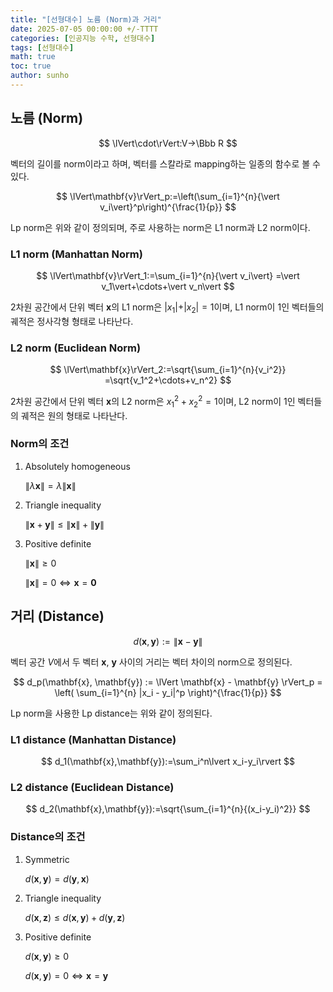 ```yaml
---
title: "[선형대수] 노름 (Norm)과 거리"
date: 2025-07-05 00:00:00 +/-TTTT
categories: [인공지능 수학, 선형대수]
tags: [선형대수]
math: true
toc: true
author: sunho
---
```


## 노름 (Norm)

$$
\lVert\cdot\rVert:V→\Bbb R
$$

벡터의 길이를 norm이라고 하며, 벡터를 스칼라로 mapping하는 일종의 함수로 볼 수 있다.

$$
\lVert\mathbf{v}\rVert_p:=\left(\sum_{i=1}^{n}{\vert v_i\vert}^p\right)^{\frac{1}{p}}
$$

Lp norm은 위와 같이 정의되며, 주로 사용하는 norm은 L1 norm과 L2 norm이다.

### L1 norm (Manhattan Norm)

$$
\lVert\mathbf{v}\rVert_1:=\sum_{i=1}^{n}{\vert v_i\vert}
=\vert v_1\vert+\cdots+\vert v_n\vert
$$

2차원 공간에서 단위 벡터 $\mathbf{x}$의 L1 norm은 $\vert x_1\vert+\vert x_2\vert=1$이며, L1 norm이 1인 벡터들의 궤적은 정사각형 형태로 나타난다.

### L2 norm (Euclidean Norm)

$$
\lVert\mathbf{x}\rVert_2:=\sqrt{\sum_{i=1}^{n}{v_i^2}}
=\sqrt{v_1^2+\cdots+v_n^2}
$$

2차원 공간에서 단위 벡터 $\mathbf{x}$의 L2 norm은 $x_1^2+x_2^2=1$이며, L2 norm이 1인 벡터들의 궤적은 원의 형태로 나타난다.

### Norm의 조건

1. Absolutely homogeneous

   $\lVert\lambda\mathbf{x}\rVert=\lambda\lVert\mathbf{x}\rVert$

2. Triangle inequality

   $\lVert\mathbf{x}+\mathbf{y}\rVert\leq\lVert\mathbf{x}\rVert+\lVert\mathbf{y}\rVert$

3. Positive definite

   $\lVert\mathbf{x}\rVert\geq0$

   $\lVert\mathbf{x}\rVert=0\iff\mathbf{x}=\mathbf{0}$

## 거리 (Distance)

$$
d(\mathbf{x},\mathbf{y}):=\lVert\mathbf{x}-\mathbf{y}\rVert
$$

벡터 공간 $V$에서 두 벡터 $\mathbf{x}$, $\mathbf{y}$ 사이의 거리는 벡터 차이의 norm으로 정의된다.

$$
d_p(\mathbf{x}, \mathbf{y}) := \lVert \mathbf{x} - \mathbf{y} \rVert_p
= \left( \sum_{i=1}^{n} |x_i - y_i|^p \right)^{\frac{1}{p}}
$$

Lp norm을 사용한 Lp distance는 위와 같이 정의된다.

### L1 distance (Manhattan Distance)

$$
d_1(\mathbf{x},\mathbf{y}):=\sum_i^n\lvert x_i-y_i\rvert
$$

### L2 distance (Euclidean Distance)

$$
d_2(\mathbf{x},\mathbf{y}):=\sqrt{\sum_{i=1}^{n}{(x_i-y_i)^2}}
$$

### Distance의 조건

1. Symmetric

   $d(\mathbf{x},\mathbf{y})=d(\mathbf{y},\mathbf{x})$

2. Triangle inequality

   $d(\mathbf{x},\mathbf{z})\leq d(\mathbf{x},\mathbf{y})+d(\mathbf{y},\mathbf{z})$

3. Positive definite

   $d(\mathbf{x},\mathbf{y})\geq0$

   $d(\mathbf{x},\mathbf{y})=0\iff \mathbf{x}=\mathbf{y}$
